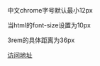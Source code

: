 中文chrome字号默认最小12px

当html的font-size设置为10px

3rem的具体距离为36px

[访问地址](https://zouyifeng.github.io/practice/css-demo/responsive-website/src/index.html?_blank)
